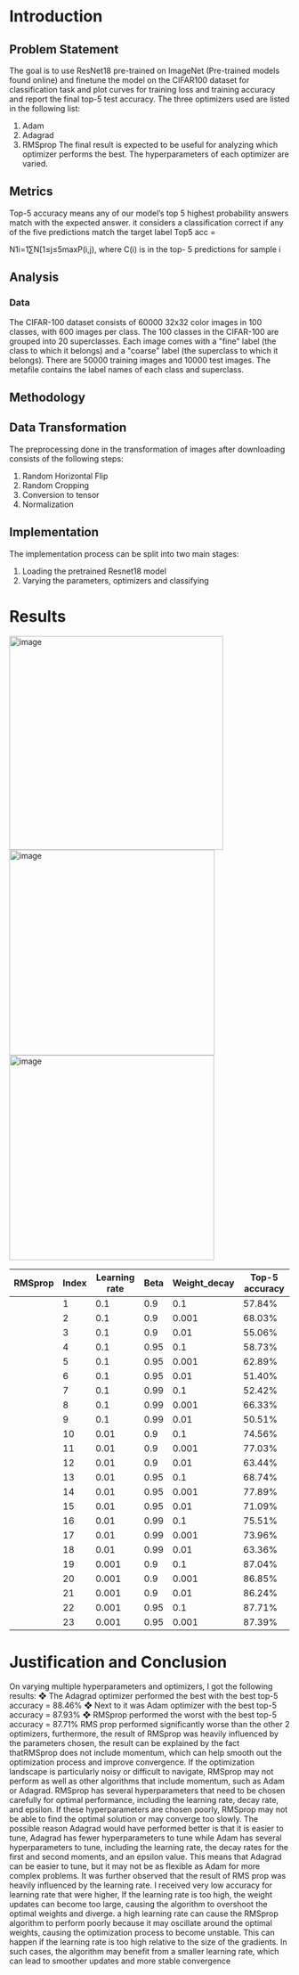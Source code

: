 # Introduction

## Problem Statement
The goal is to use ResNet18 pre-trained on ImageNet (Pre-trained models found online) and finetune
the model on the CIFAR100 dataset for classification task and plot curves for training loss and training
accuracy and report the final top-5 test accuracy. The three optimizers used are listed in the following
list:
1. Adam
2. Adagrad
3. RMSprop
The final result is expected to be useful for analyzing which optimizer performs the best. The
hyperparameters of each optimizer are varied.

## Metrics
Top-5 accuracy means any of our model’s top 5 highest probability answers match with the
expected answer. it considers a classification correct if any of the five predictions match the target
label
Top5 acc =

N1i=1∑N[1≤j≤5maxP(i,j), where C(i) is in the top-
5 predictions for sample i

## Analysis

### Data

The CIFAR-100 dataset consists of 60000 32x32 color images in 100 classes, with 600 images per class.
The 100 classes in the CIFAR-100 are grouped into 20 superclasses. Each image comes with a "fine"
label (the class to which it belongs) and a "coarse" label (the superclass to which it belongs). There are
50000 training images and 10000 test images. The metafile contains the label names of each class and
superclass.

## Methodology

## Data Transformation
The preprocessing done in the transformation of images after downloading consists of the following
steps:
1. Random Horizontal Flip
2. Random Cropping
3. Conversion to tensor
4. Normalization

## Implementation
The implementation process can be split into two main stages:
1. Loading the pretrained Resnet18 model
2. Varying the parameters, optimizers and classifying

# Results 


<img width="384" alt="image" src="https://github.com/Mobius-strip/Deep-learning-lab/assets/91667232/28fa450c-92db-4706-8075-360834cf876f">
<img width="369" alt="image" src="https://github.com/Mobius-strip/Deep-learning-lab/assets/91667232/5057891a-6f25-41d5-a1cd-8889a3f08026">
<img width="368" alt="image" src="https://github.com/Mobius-strip/Deep-learning-lab/assets/91667232/363b760f-2434-491c-86ea-bb36dc546280">

| RMSprop | Index | Learning rate | Beta | Weight_decay | Top-5 accuracy |
|---------|-------|---------------|------|--------------|----------------|
|         | 1     | 0.1           | 0.9  | 0.1          | 57.84%         |
|         | 2     | 0.1           | 0.9  | 0.001        | 68.03%         |
|         | 3     | 0.1           | 0.9  | 0.01         | 55.06%         |
|         | 4     | 0.1           | 0.95 | 0.1          | 58.73%         |
|         | 5     | 0.1           | 0.95 | 0.001        | 62.89%         |
|         | 6     | 0.1           | 0.95 | 0.01         | 51.40%         |
|         | 7     | 0.1           | 0.99 | 0.1          | 52.42%         |
|         | 8     | 0.1           | 0.99 | 0.001        | 66.33%         |
|         | 9     | 0.1           | 0.99 | 0.01         | 50.51%         |
|         | 10    | 0.01          | 0.9  | 0.1          | 74.56%         |
|         | 11    | 0.01          | 0.9  | 0.001        | 77.03%         |
|         | 12    | 0.01          | 0.9  | 0.01         | 63.44%         |
|         | 13    | 0.01          | 0.95 | 0.1          | 68.74%         |
|         | 14    | 0.01          | 0.95 | 0.001        | 77.89%         |
|         | 15    | 0.01          | 0.95 | 0.01         | 71.09%         |
|         | 16    | 0.01          | 0.99 | 0.1          | 75.51%         |
|         | 17    | 0.01          | 0.99 | 0.001        | 73.96%         |
|         | 18    | 0.01          | 0.99 | 0.01         | 63.36%         |
|         | 19    | 0.001         | 0.9  | 0.1          | 87.04%         |
|         | 20    | 0.001         | 0.9  | 0.001        | 86.85%         |
|         | 21    | 0.001         | 0.9  | 0.01         | 86.24%         |
|         | 22    | 0.001         | 0.95 | 0.1          | 87.71%         |
|         | 23    | 0.001         | 0.95 | 0.001        | 87.39%         |


# Justification and Conclusion
On varying multiple hyperparameters and optimizers, I got the following results:
❖ The Adagrad optimizer performed the best with the best top-5 accuracy = 88.46%
❖ Next to it was Adam optimizer with the best top-5 accuracy = 87.93%
❖ RMSprop performed the worst with the best top-5 accuracy = 87.71%
RMS prop performed significantly worse than the other 2 optimizers, furthermore, the result of
RMSprop was heavily influenced by the parameters chosen, the result can be explained by the fact
thatRMSprop does not include momentum, which can help smooth out the optimization process and
improve convergence. If the optimization landscape is particularly noisy or difficult to navigate,
RMSprop may not perform as well as other algorithms that include momentum, such as Adam or
Adagrad. RMSprop has several hyperparameters that need to be chosen carefully for optimal
performance, including the learning rate, decay rate, and epsilon. If these hyperparameters are
chosen poorly, RMSprop may not be able to find the optimal solution or may converge too slowly.
The possible reason Adagrad would have performed better is that it is easier to tune, Adagrad has
fewer hyperparameters to tune while Adam has several hyperparameters to tune, including the learning
rate, the decay rates for the first and second moments, and an epsilon value. This means that Adagrad
can be easier to tune, but it may not be as flexible as Adam for more complex problems.
It was further observed that the result of RMS prop was heavily influenced by the learning rate. I
received very low accuracy for learning rate that were higher, If the learning rate is too high, the
weight updates can become too large, causing the algorithm to overshoot the optimal weights and
diverge. a high learning rate can cause the RMSprop algorithm to perform poorly because it may
oscillate around the optimal weights, causing the optimization process to become unstable. This can
happen if the learning rate is too high relative to the size of the gradients. In such cases, the algorithm
may benefit from a smaller learning rate, which can lead to smoother updates and more stable
convergence

